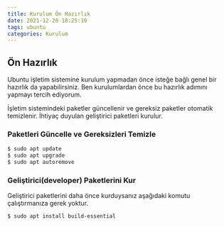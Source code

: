 ```yaml
---
title: Kurulum Ön Hazırlık
date: 2021-12-26 18:25:10
tags: ubuntu
categories: Kurulum
---
```

## Ön Hazırlık

Ubuntu işletim sistemine kurulum yapmadan önce isteğe bağlı genel bir hazırlık da yapabilirsiniz. Ben kurulumlardan önce bu hazırlık adımını yapmayı tercih ediyorum.

İşletim sistemindeki paketler güncellenir ve gereksiz paketler otomatik temizlenir. İhtiyaç duyulan geliştirici paketleri kurulur.

### Paketleri Güncelle ve Gereksizleri Temizle
```bash
$ sudo apt update
$ sudo apt upgrade
$ sudo apt autoremove
```

### Geliştirici(developer) Paketlerini Kur
Geliştirici paketlerini daha önce kurduysanız aşağıdaki komutu çalıştırmanıza gerek yoktur.
```bash
$ sudo apt install build-essential
```